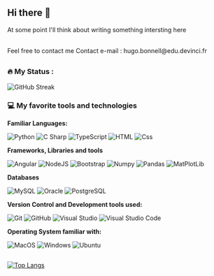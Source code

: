 ## Hi there 👋

At some point I'll think about writing something intersting here

<br>
Feel free to contact me
Contact e-mail : hugo.bonnell@edu.devinci.fr
<br>

##

### :fire: My Status :

<div>
    <img src="https://github-readme-streak-stats-eight.vercel.app/?user=Hu9o73" alt="GitHub Streak" />
</div>


### 💻 My favorite tools and technologies

**Familiar Languages:**
<p>
  <img alt="Python" src="https://img.shields.io/badge/Python-3776AB?style=for-the-badge&logo=python&logoColor=white&style=flat" />
  <img alt="C Sharp" src="https://custom-icon-badges.demolab.com/badge/C%23-%23239120.svg?logo=cshrp&logoColor=white" />
  <img alt="TypeScript" src="https://img.shields.io/badge/TypeScript-3178C6?logo=typescript&logoColor=white&style=flat" />
  <img alt="HTML" src="https://img.shields.io/badge/HTML-E34F26?logo=html5&logoColor=white&style=flat" />
  <img alt="Css" src="https://img.shields.io/badge/CSS-1572B6?logo=css3&logoColor=white&style=flat" />
</p>

**Frameworks, Libraries and tools**
<p>
  <img alt="Angular" src="https://img.shields.io/badge/Angular-DD0031?logo=angular&logoColor=white&style=flat" />
  <img alt="NodeJS" src="https://img.shields.io/badge/Node.js-6DA55F?logo=node.js&logoColor=white" />
  <img alt="Bootstrap" src="https://img.shields.io/badge/Bootstrap-7952B3?&logo=bootstrap&logoColor=white&style=flat"/>
  <img alt="Numpy" src="https://img.shields.io/badge/NumPy-4DABCF?logo=numpy&logoColor=fff"/>
  <img alt="Pandas" src="https://img.shields.io/badge/Pandas-150458?logo=pandas&logoColor=fff"/>
  <img alt="MatPlotLib" src="https://custom-icon-badges.demolab.com/badge/Matplotlib-71D291?logo=matplotlib&logoColor=fff"/>
</p>

**Databases**
<p>
  <img alt="MySQL" src="https://img.shields.io/badge/MySQL-4479A1?logo=mysql&logoColor=fff" />
  <img alt="Oracle" src="https://custom-icon-badges.demolab.com/badge/Oracle-F80000?logo=oracle&logoColor=fff" />
  <img alt="PostgreSQL" src="https://img.shields.io/badge/PostgreSQL-336791?logo=postgresql&logoColor=white&style=flat" />
</p>

**Version Control and Development tools used:**
<p>
  <img alt="Git" src="https://img.shields.io/badge/Git-F05032?logo=git&logoColor=white&style=flat" />
  <img alt="GitHub" src="https://img.shields.io/badge/GitHub-181717?logo=github&logoColor=white&style=flat" />
  <img alt="Visual Studio" src="https://custom-icon-badges.demolab.com/badge/Visual%20Studio-5C2D91.svg?&logo=visual-studio&logoColor=white" />
  <img alt="Visual Studio Code" src="https://custom-icon-badges.demolab.com/badge/Visual%20Studio%20Code-0078d7.svg?logo=vsc&logoColor=white" />
</p>

**Operating System familiar with:**
<p>
  <img alt="MacOS" src="https://img.shields.io/badge/macOS-000000?logo=apple&logoColor=F0F0F0" />
  <img alt="Windows" src="https://custom-icon-badges.demolab.com/badge/Windows-0078D6?logo=windows11&logoColor=white" />
  <img alt="Ubuntu" src="https://img.shields.io/badge/Ubuntu-E95420?logo=ubuntu&logoColor=white" />
</p>

##

[![Top Langs](https://github-readme-stats.vercel.app/api/top-langs/?username=Hu9o73)](https://github.com/anuraghazra/github-readme-stats)
